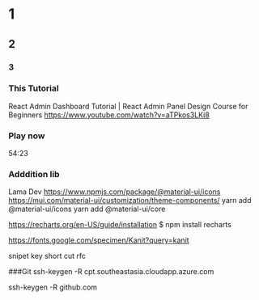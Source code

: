 # 1
## 2
### 3

### This Tutorial

React Admin Dashboard Tutorial | React Admin Panel Design Course for Beginners
https://www.youtube.com/watch?v=aTPkos3LKi8

### Play now
54:23

### Adddition lib

Lama Dev
https://www.npmjs.com/package/@material-ui/icons
https://mui.com/material-ui/customization/theme-components/
yarn add @material-ui/icons
yarn add @material-ui/core

https://recharts.org/en-US/guide/installation
$ npm install recharts

https://fonts.google.com/specimen/Kanit?query=kanit

snipet key short cut
rfc

###Git
ssh-keygen -R cpt.southeastasia.cloudapp.azure.com

ssh-keygen -R github.com